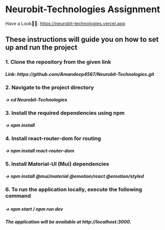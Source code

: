 # Neurobit-Technologies Assignment

Have a Look👨‍💻: https://neurobit-technologies.vercel.app

<h2>These instructions will guide you on how to set up and run the project</h2>

<h3>1. Clone the repository from the given link</h3>
  <h5>Link: https://github.com/Amandeep4567/Neurobit-Technologies.git</h5>

<h3>2. Navigate to the project directory</h3>
  <h5>-> cd Neurobit-Technologies</h5>

<h3>3. Install the required dependencies using npm</h3>
  <h5>-> npm install</h5>
  
<h3>4. Install react-router-dom for routing</h3>
  <h5>-> npm install react-router-dom</h5>
  
<h3>5. Install Material-UI (Mui) dependencies</h3>
  <h5>-> npm install @mui/material @emotion/react @emotion/styled</h5>
  
<h3>6. To run the application locally, execute the following command<h3/>
  <h5>-> npm start / npm run dev</h5>
  
<h5>The application will be available at http://localhost:3000.</h5>
